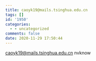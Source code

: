 ```yaml
---
title: caoyk19@mails.tsinghua.edu.cn
tags: []
id: '1950'
categories:
  - - uncategorized
comments: false
date: 2020-11-29 17:50:44
---
```


caoyk19@mails.tsinghua.edu.cn nvknow